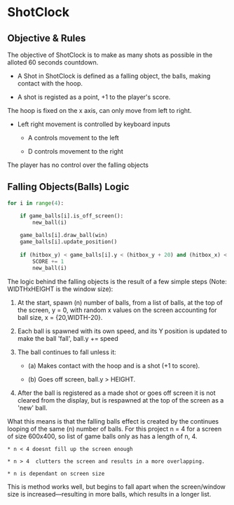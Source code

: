 # ShotClock


## Objective & Rules

The objective of ShotClock is to make as many shots as possible in the alloted 60 seconds countdown. 

* A Shot in ShotClock is defined as a falling object, the balls, making contact with the hoop.
    
* A shot is registed as a point, +1 to the player's score. 

The hoop is fixed on the x axis, can only move from left to right.

* Left right movement is controlled by keyboard inputs
    
    * A controls movement to the left
        
    * D controls movement to the right

The player has no control over the falling objects

## Falling Objects(Balls) Logic

```python
for i in range(4):

    if game_balls[i].is_off_screen():
        new_ball(i)
        
    game_balls[i].draw_ball(win)
    game_balls[i].update_position()
        
    if (hitbox_y) < game_balls[i].y < (hitbox_y + 20) and (hitbox_x) < game_balls[i].x < (hoop_x + 120):
        SCORE += 1
        new_ball(i)
```

The logic behind the falling objects is the result of a few simple steps (Note: WIDTHxHEIGHT is the window size):

1. At the start, spawn (n) number of balls, from a list of balls, at the top of the screen, y = 0, with random x values on the screen accounting for ball size, x = {20,WIDTH-20}.

2. Each ball is spawned with its own speed, and its Y position is updated to make the ball 'fall', ball.y += speed

3. The ball continues to fall unless it:
    * (a) Makes contact with the hoop and is a shot (+1 to score).
    
    * (b) Goes off screen, ball.y > HEIGHT.

4. After the ball is registered as a made shot or goes off screen it is not cleared from the display, but is respawned at the top of the screen as a 'new' ball.
    

What this means is that the falling balls effect is created by the continues looping of the same (n) number of balls.
For this project n = 4 for a screen of size 600x400, so list of game balls only as has a length of n, 4.

    * n < 4 doesnt fill up the screen enough 
    
    * n > 4  clutters the screen and results in a more overlapping.
    
    * n is dependant on screen size

This is method works well, but begins to fall apart when the screen/window size is increased—resulting in more balls, which results in a longer list. 
